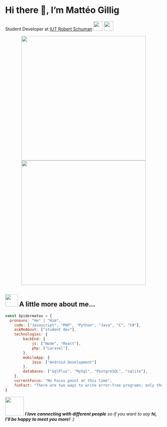 # Hi there 👋, I’m Mattéo Gillig
Student Developer at [IUT Robert Schuman](https://iutrs.unistra.fr/) <img src="https://media.giphy.com/media/fYSnHlufseco8Fh93Z/giphy.gif" width="30"> <img src="https://media.giphy.com/media/WUlplcMpOCEmTGBtBW/giphy.gif" width="30"> 
<p align="center">
  <img src="https://github-readme-stats.vercel.app/api?username=Spidermatou&show_icons=true&theme=bear" width="400">
  <img src="https://github-readme-streak-stats.herokuapp.com/?user=Spidermatou&theme=dark&hide_border=true" width="400">
</p>

## <img src="https://media.giphy.com/media/10HTAgEA1o5A9a/giphy.gif?cid=790b76110hy4ve6xxqm9ztgf8umxgnixif3yft1lnk8zbg8o&ep=v1_stickers_search&rid=giphy.gif&ct=s" width="40"> A little more about me...
```javascript
const Spidermatou = {
  pronouns: "He" | "Him",
    code: ["Javascript", "PHP", "Python", "Java", "C", "C#"],
    askMeAbout: ["student dev"],
    technologies: {
        backEnd: {
            js: ["Node", "React"],
            php: ["Laravel"],
        },
        mobileApp: {
            Java: ["Android Development"]
        },
        databases: ["SqlPlus", "MySql", "PostgreSQL", "sqlite"],
    },
    currentFocus: "No Focus point at this time",
    funFact: "There are two ways to write error-free programs; only the third one works"
}
```
<img src="https://media.giphy.com/media/LnQjpWaON8nhr21vNW/giphy.gif" width="60"> <em><b>I love connecting with different people</b> so if you want to say <b>hi, I'll be happy to meet you more!</b> :)</em>
